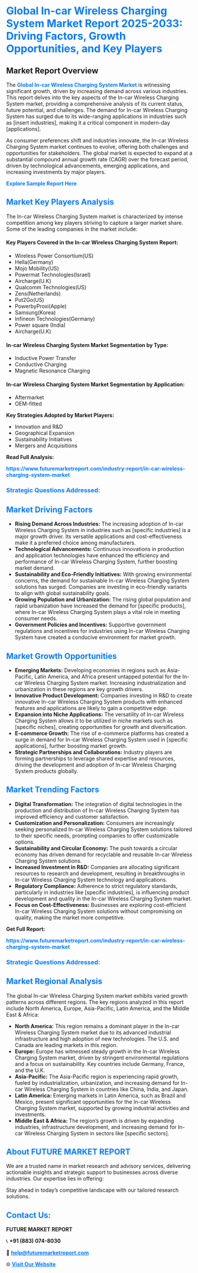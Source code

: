 <h1 style="color: #007BFF;">Global In-car Wireless Charging System Market Report 2025-2033: Driving Factors, Growth Opportunities, and Key Players</h1>

<section id="overview">
<h2>Market Report Overview</h2>
<p>The <a href="https://www.futuremarketreport.com/industry-report/in-car-wireless-charging-system-market" style="color: #007BFF; text-decoration: none;"><strong>Global In-car Wireless Charging System Market</strong></a> is witnessing significant growth, driven by increasing demand across various industries. This report delves into the key aspects of the In-car Wireless Charging System market, providing a comprehensive analysis of its current status, future potential, and challenges. The demand for In-car Wireless Charging System has surged due to its wide-ranging applications in industries such as [insert industries], making it a critical component in modern-day [applications].</p>
<p>As consumer preferences shift and industries innovate, the In-car Wireless Charging System market continues to evolve, offering both challenges and opportunities for stakeholders. The global market is expected to expand at a substantial compound annual growth rate (CAGR) over the forecast period, driven by technological advancements, emerging applications, and increasing investments by major players.</p>
</section>

<section id="overview">
<p><a href="https://www.futuremarketreport.com/request-sample/reportId=108321" style="color: #007BFF; text-decoration: none;"><strong>Explore Sample Report Here</strong></a></p>
</section>

<section id="key-players">
<h2 style="color: #007BFF;">Market Key Players Analysis</h2>
<p>The In-car Wireless Charging System market is characterized by intense competition among key players striving to capture a larger market share. Some of the leading companies in the market include:</p>
<h4>Key Players Covered in the In-car Wireless Charging System Report:</h4>
<ul><li>Wireless Power Consortium(US)</li><li>Hella(Germany)</li><li>Mojo Mobility(US)</li><li>Powermat Technologies(Israel)</li><li>Aircharge(U.K)</li><li>Qualcomm Technologies(US)</li><li>Zens(Netherlands)</li><li>Put2Go(US)</li><li>PowerbyProxi(Apple)</li><li>Samsung(Korea)</li><li>Infineon Technologies(Germany)</li><li>Power square (India)</li><li>Aircharge(U.K)</li></ul>
<h4>In-car Wireless Charging System Market Segmentation by Type:</h4>
<ul><li>Inductive Power Transfer</li><li>Conductive Charging</li><li>Magnetic Resonance Charging</li></ul>

<h4>In-car Wireless Charging System Market Segmentation by Application:</h4>
<ul><li>Aftermarket</li><li>OEM-fitted</li></ul>
<p><strong>Key Strategies Adopted by Market Players:</strong></p>
<ul>
<li>Innovation and R&D</li>
<li>Geographical Expansion</li>
<li>Sustainability Initiatives</li>
<li>Mergers and Acquisitions</li>
</ul>
</section>

<section>
<p><strong>Read Full Analysis: </strong></p><a href="https://www.futuremarketreport.com/industry-report/in-car-wireless-charging-system-market" style="color: #007BFF; text-decoration: none;"><strong>https://www.futuremarketreport.com/industry-report/in-car-wireless-charging-system-market</strong></a>
<h3 style="color: #007BFF;">Strategic Questions Addressed:</h3>
</section>

<section id="driving-factors">
<h2 style="color: #007BFF;">Market Driving Factors</h2>
<ul>
<li><strong>Rising Demand Across Industries:</strong> The increasing adoption of In-car Wireless Charging System in industries such as [specific industries] is a major growth driver. Its versatile applications and cost-effectiveness make it a preferred choice among manufacturers.</li>
<li><strong>Technological Advancements:</strong> Continuous innovations in production and application technologies have enhanced the efficiency and performance of In-car Wireless Charging System, further boosting market demand.</li>
<li><strong>Sustainability and Eco-Friendly Initiatives:</strong> With growing environmental concerns, the demand for sustainable In-car Wireless Charging System solutions has surged. Companies are investing in eco-friendly variants to align with global sustainability goals.</li>
<li><strong>Growing Population and Urbanization:</strong> The rising global population and rapid urbanization have increased the demand for [specific products], where In-car Wireless Charging System plays a vital role in meeting consumer needs.</li>
<li><strong>Government Policies and Incentives:</strong> Supportive government regulations and incentives for industries using In-car Wireless Charging System have created a conducive environment for market growth.</li>
</ul>
</section>

<section id="growth-opportunities">
<h2 style="color: #007BFF;">Market Growth Opportunities</h2>
<ul>
<li><strong>Emerging Markets:</strong> Developing economies in regions such as Asia-Pacific, Latin America, and Africa present untapped potential for the In-car Wireless Charging System market. Increasing industrialization and urbanization in these regions are key growth drivers.</li>
<li><strong>Innovative Product Development:</strong> Companies investing in R&D to create innovative In-car Wireless Charging System products with enhanced features and applications are likely to gain a competitive edge.</li>
<li><strong>Expansion into Niche Applications:</strong> The versatility of In-car Wireless Charging System allows it to be utilized in niche markets such as [specific niches], creating opportunities for growth and diversification.</li>
<li><strong>E-commerce Growth:</strong> The rise of e-commerce platforms has created a surge in demand for In-car Wireless Charging System used in [specific applications], further boosting market growth.</li>
<li><strong>Strategic Partnerships and Collaborations:</strong> Industry players are forming partnerships to leverage shared expertise and resources, driving the development and adoption of In-car Wireless Charging System products globally.</li>
</ul>
</section>

<section id="trending-factors">
<h2 style="color: #007BFF;">Market Trending Factors</h2>
<ul>
<li><strong>Digital Transformation:</strong> The integration of digital technologies in the production and distribution of In-car Wireless Charging System has improved efficiency and customer satisfaction.</li>
<li><strong>Customization and Personalization:</strong> Consumers are increasingly seeking personalized In-car Wireless Charging System solutions tailored to their specific needs, prompting companies to offer customizable options.</li>
<li><strong>Sustainability and Circular Economy:</strong> The push towards a circular economy has driven demand for recyclable and reusable In-car Wireless Charging System solutions.</li>
<li><strong>Increased Investment in R&D:</strong> Companies are allocating significant resources to research and development, resulting in breakthroughs in In-car Wireless Charging System technology and applications.</li>
<li><strong>Regulatory Compliance:</strong> Adherence to strict regulatory standards, particularly in industries like [specific industries], is influencing product development and quality in the In-car Wireless Charging System market.</li>
<li><strong>Focus on Cost-Effectiveness:</strong> Businesses are exploring cost-efficient In-car Wireless Charging System solutions without compromising on quality, making the market more competitive.</li>
</ul>
</section>

<section>
<p><strong>Get Full Report: </strong></p><a href="https://www.futuremarketreport.com/industry-report/in-car-wireless-charging-system-market" style="color: #007BFF; text-decoration: none;"><strong>https://www.futuremarketreport.com/industry-report/in-car-wireless-charging-system-market</strong></a>
<h3 style="color: #007BFF;">Strategic Questions Addressed:</h3>
</section>


<section id="regional-analysis">
<h2 style="color: #007BFF;">Market Regional Analysis</h2>
<p>The global In-car Wireless Charging System market exhibits varied growth patterns across different regions. The key regions analyzed in this report include North America, Europe, Asia-Pacific, Latin America, and the Middle East & Africa:</p>
<ul>
<li><strong>North America:</strong> This region remains a dominant player in the In-car Wireless Charging System market due to its advanced industrial infrastructure and high adoption of new technologies. The U.S. and Canada are leading markets in this region.</li>
<li><strong>Europe:</strong> Europe has witnessed steady growth in the In-car Wireless Charging System market, driven by stringent environmental regulations and a focus on sustainability. Key countries include Germany, France, and the U.K.</li>
<li><strong>Asia-Pacific:</strong> The Asia-Pacific region is experiencing rapid growth, fueled by industrialization, urbanization, and increasing demand for In-car Wireless Charging System in countries like China, India, and Japan.</li>
<li><strong>Latin America:</strong> Emerging markets in Latin America, such as Brazil and Mexico, present significant opportunities for the In-car Wireless Charging System market, supported by growing industrial activities and investments.</li>
<li><strong>Middle East & Africa:</strong> The region’s growth is driven by expanding industries, infrastructure development, and increasing demand for In-car Wireless Charging System in sectors like [specific sectors].</li>
</ul>
</section>

<footer>
<h2 style="color: #007BFF;">About FUTURE MARKET REPORT</h2>
<p>We are a trusted name in market research and advisory services, delivering actionable insights and strategic support to businesses across diverse industries. Our expertise lies in offering:</p>

<p>Stay ahead in today’s competitive landscape with our tailored research solutions.</p>

<h2 style="color: #007BFF;">Contact Us:</h2>
<p><strong>FUTURE MARKET REPORT</strong></p>
<p>📞 <strong>+91 (883) 074-8030</strong></p>
<p>📧 <strong><a href="mailto:help@futuremarketreport.com" style="color: #007BFF;">help@futuremarketreport.com</a></strong></p>
<p>🌐 <strong><a href="https://www.futuremarketreport.com/" style="color: #007BFF;">Visit Our Website</a></strong></p>
</footer>